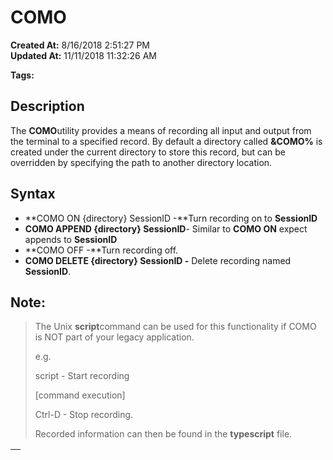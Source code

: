 # COMO

**Created At:** 8/16/2018 2:51:27 PM  
**Updated At:** 11/11/2018 11:32:26 AM  

**Tags:**
<badge text='record i/o' vertical='middle' />

## Description

The **COMO**utility provides a means of recording all input and output from the terminal to a specified record. By default a directory called **&COMO%** is created under the current directory to store this record, but can be overridden by specifying the path to another directory location.

## Syntax

- **COMO ON {directory} SessionID -**Turn recording on to **SessionID**
- **COMO APPEND {directory} SessionID**- Similar to **COMO ON** expect appends to **SessionID**
- **COMO OFF -**Turn recording off.
- **COMO DELETE {directory} SessionID -** Delete recording named **SessionID**.




## Note:


> The Unix **script**command can be used for this functionality if COMO is NOT part of your legacy application.
> 
> e.g.
> 
> script - Start recording
> 
> [command execution]
> 
> Ctrl-D - Stop recording.
> 
> Recorded information can then be found in the **typescript** file.



| <br> |
| --- |

